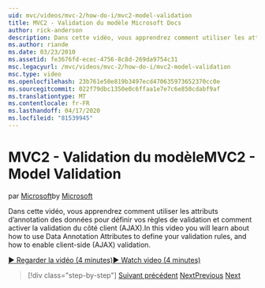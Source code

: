 ```yaml
---
uid: mvc/videos/mvc-2/how-do-i/mvc2-model-validation
title: MVC2 - Validation du modèle Microsoft Docs
author: rick-anderson
description: Dans cette vidéo, vous apprendrez comment utiliser les attributs d’annotation des données pour définir vos règles de validation et comment activer la validation du côté client (AJAX).
ms.author: riande
ms.date: 03/23/2010
ms.assetid: fe3676fd-ecec-4756-8c8d-269da9754c31
msc.legacyurl: /mvc/videos/mvc-2/how-do-i/mvc2-model-validation
msc.type: video
ms.openlocfilehash: 23b761e50e819b3497ecd470635973652370cc0e
ms.sourcegitcommit: 022f79dbc1350e0c6ffaa1e7e7c6e850cdabf9af
ms.translationtype: MT
ms.contentlocale: fr-FR
ms.lasthandoff: 04/17/2020
ms.locfileid: "81539945"
---
```

# <a name="mvc2---model-validation"></a><span data-ttu-id="db1dc-103">MVC2 - Validation du modèle</span><span class="sxs-lookup"><span data-stu-id="db1dc-103">MVC2 - Model Validation</span></span>

<span data-ttu-id="db1dc-104">par [Microsoft](https://github.com/microsoft)</span><span class="sxs-lookup"><span data-stu-id="db1dc-104">by [Microsoft](https://github.com/microsoft)</span></span>

<span data-ttu-id="db1dc-105">Dans cette vidéo, vous apprendrez comment utiliser les attributs d’annotation des données pour définir vos règles de validation et comment activer la validation du côté client (AJAX).</span><span class="sxs-lookup"><span data-stu-id="db1dc-105">In this video you will learn about how to use Data Annotation Attributes to define your validation rules, and how to enable client-side (AJAX) validation.</span></span>

[<span data-ttu-id="db1dc-106">&#9654; Regarder la vidéo (4 minutes)</span><span class="sxs-lookup"><span data-stu-id="db1dc-106">&#9654; Watch video (4 minutes)</span></span>](https://channel9.msdn.com/Blogs/ASP-NET-Site-Videos/mvc2-model-validation)

> [!div class="step-by-step"]
> <span data-ttu-id="db1dc-107">[Suivant précédent](mvc2-stronglytyped-helpers.md)
> [Next](mvc2-template-customization.md)</span><span class="sxs-lookup"><span data-stu-id="db1dc-107">[Previous](mvc2-stronglytyped-helpers.md)
[Next](mvc2-template-customization.md)</span></span>
